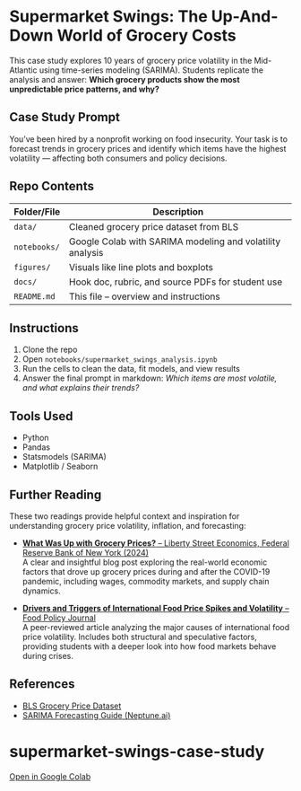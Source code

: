 # Supermarket Swings: The Up-And-Down World of Grocery Costs

This case study explores 10 years of grocery price volatility in the Mid-Atlantic using time-series modeling (SARIMA). Students replicate the analysis and answer: **Which grocery products show the most unpredictable price patterns, and why?**

## Case Study Prompt
You’ve been hired by a nonprofit working on food insecurity. Your task is to forecast trends in grocery prices and identify which items have the highest volatility — affecting both consumers and policy decisions.

## Repo Contents

| Folder/File | Description |
|-------------|-------------|
| `data/`     | Cleaned grocery price dataset from BLS |
| `notebooks/`| Google Colab with SARIMA modeling and volatility analysis |
| `figures/`  | Visuals like line plots and boxplots |
| `docs/`     | Hook doc, rubric, and source PDFs for student use |
| `README.md` | This file – overview and instructions |

## Instructions
1. Clone the repo
2. Open `notebooks/supermarket_swings_analysis.ipynb`
3. Run the cells to clean the data, fit models, and view results
4. Answer the final prompt in markdown: *Which items are most volatile, and what explains their trends?*

##  Tools Used
- Python
- Pandas
- Statsmodels (SARIMA)
- Matplotlib / Seaborn

## Further Reading

These two readings provide helpful context and inspiration for understanding grocery price volatility, inflation, and forecasting:

-  [**What Was Up with Grocery Prices?** – Liberty Street Economics, Federal Reserve Bank of New York (2024)](https://libertystreeteconomics.newyorkfed.org/2024/07/what-was-up-with-grocery-prices/)  
  A clear and insightful blog post exploring the real-world economic factors that drove up grocery prices during and after the COVID-19 pandemic, including wages, commodity markets, and supply chain dynamics.

- [**Drivers and Triggers of International Food Price Spikes and Volatility** – Food Policy Journal](https://www.sciencedirect.com/science/article/pii/S0306919213001188)  
  A peer-reviewed article analyzing the major causes of international food price volatility. Includes both structural and speculative factors, providing students with a deeper look into how food markets behave during crises.



## References
- [BLS Grocery Price Dataset](https://www.bls.gov/regions/mid-atlantic/data/averageretailfoodandenergyprices_usandwest_table.htm)
- [SARIMA Forecasting Guide (Neptune.ai)](https://neptune.ai/blog/arima-sarima-real-world-time-series-forecasting-guide)
# supermarket-swings-case-study
[ Open in Google Colab](https://colab.research.google.com/github/YOUR_USERNAME/supermarket-swings-case-study/blob/main/notebooks/supermarket_swings_analysis.ipynb)

